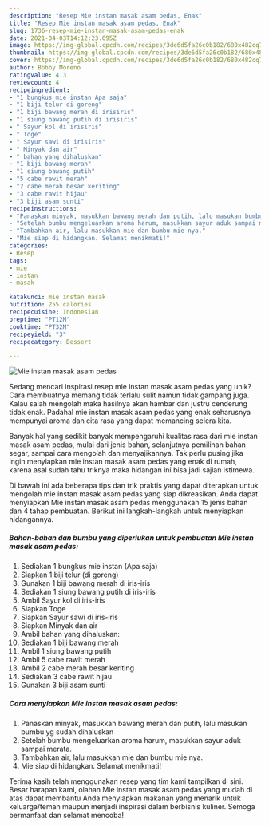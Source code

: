 ```yaml
---
description: "Resep Mie instan masak asam pedas, Enak"
title: "Resep Mie instan masak asam pedas, Enak"
slug: 1736-resep-mie-instan-masak-asam-pedas-enak
date: 2021-04-03T14:12:23.095Z
image: https://img-global.cpcdn.com/recipes/3de6d5fa26c0b182/680x482cq70/mie-instan-masak-asam-pedas-foto-resep-utama.jpg
thumbnail: https://img-global.cpcdn.com/recipes/3de6d5fa26c0b182/680x482cq70/mie-instan-masak-asam-pedas-foto-resep-utama.jpg
cover: https://img-global.cpcdn.com/recipes/3de6d5fa26c0b182/680x482cq70/mie-instan-masak-asam-pedas-foto-resep-utama.jpg
author: Bobby Moreno
ratingvalue: 4.3
reviewcount: 4
recipeingredient:
- "1 bungkus mie instan Apa saja"
- "1 biji telur di goreng"
- "1 biji bawang merah di irisiris"
- "1 siung bawang putih di irisiris"
- " Sayur kol di irisiris"
- " Toge"
- " Sayur sawi di irisiris"
- " Minyak dan air"
- " bahan yang dihaluskan"
- "1 biji bawang merah"
- "1 siung bawang putih"
- "5 cabe rawit merah"
- "2 cabe merah besar keriting"
- "3 cabe rawit hijau"
- "3 biji asam sunti"
recipeinstructions:
- "Panaskan minyak, masukkan bawang merah dan putih, lalu masukan bumbu yg sudah dihaluskan"
- "Setelah bumbu mengeluarkan aroma harum, masukkan sayur aduk sampai merata."
- "Tambahkan air, lalu masukkan mie dan bumbu mie nya."
- "Mie siap di hidangkan. Selamat menikmati!"
categories:
- Resep
tags:
- mie
- instan
- masak

katakunci: mie instan masak 
nutrition: 255 calories
recipecuisine: Indonesian
preptime: "PT12M"
cooktime: "PT32M"
recipeyield: "3"
recipecategory: Dessert

---
```



![Mie instan masak asam pedas](https://img-global.cpcdn.com/recipes/3de6d5fa26c0b182/680x482cq70/mie-instan-masak-asam-pedas-foto-resep-utama.jpg)

Sedang mencari inspirasi resep mie instan masak asam pedas yang unik? Cara membuatnya memang tidak terlalu sulit namun tidak gampang juga. Kalau salah mengolah maka hasilnya akan hambar dan justru cenderung tidak enak. Padahal mie instan masak asam pedas yang enak seharusnya mempunyai aroma dan cita rasa yang dapat memancing selera kita.

Banyak hal yang sedikit banyak mempengaruhi kualitas rasa dari mie instan masak asam pedas, mulai dari jenis bahan, selanjutnya pemilihan bahan segar, sampai cara mengolah dan menyajikannya. Tak perlu pusing jika ingin menyiapkan mie instan masak asam pedas yang enak di rumah, karena asal sudah tahu triknya maka hidangan ini bisa jadi sajian istimewa.




Di bawah ini ada beberapa tips dan trik praktis yang dapat diterapkan untuk mengolah mie instan masak asam pedas yang siap dikreasikan. Anda dapat menyiapkan Mie instan masak asam pedas menggunakan 15 jenis bahan dan 4 tahap pembuatan. Berikut ini langkah-langkah untuk menyiapkan hidangannya.

<!--inarticleads1-->

##### Bahan-bahan dan bumbu yang diperlukan untuk pembuatan Mie instan masak asam pedas:

1. Sediakan 1 bungkus mie instan (Apa saja)
1. Siapkan 1 biji telur (di goreng)
1. Gunakan 1 biji bawang merah di iris-iris
1. Sediakan 1 siung bawang putih di iris-iris
1. Ambil  Sayur kol di iris-iris
1. Siapkan  Toge
1. Siapkan  Sayur sawi di iris-iris
1. Siapkan  Minyak dan air
1. Ambil  bahan yang dihaluskan:
1. Sediakan 1 biji bawang merah
1. Ambil 1 siung bawang putih
1. Ambil 5 cabe rawit merah
1. Ambil 2 cabe merah besar keriting
1. Sediakan 3 cabe rawit hijau
1. Gunakan 3 biji asam sunti




<!--inarticleads2-->

##### Cara menyiapkan Mie instan masak asam pedas:

1. Panaskan minyak, masukkan bawang merah dan putih, lalu masukan bumbu yg sudah dihaluskan
1. Setelah bumbu mengeluarkan aroma harum, masukkan sayur aduk sampai merata.
1. Tambahkan air, lalu masukkan mie dan bumbu mie nya.
1. Mie siap di hidangkan. Selamat menikmati!




Terima kasih telah menggunakan resep yang tim kami tampilkan di sini. Besar harapan kami, olahan Mie instan masak asam pedas yang mudah di atas dapat membantu Anda menyiapkan makanan yang menarik untuk keluarga/teman maupun menjadi inspirasi dalam berbisnis kuliner. Semoga bermanfaat dan selamat mencoba!
